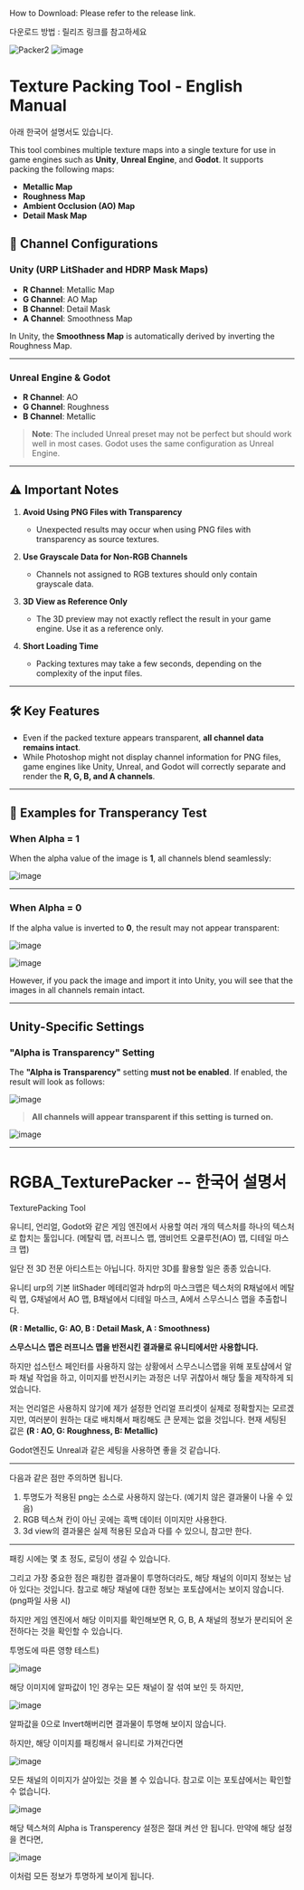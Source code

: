 How to Download: Please refer to the release link.


다운로드 방법 : 릴리즈 링크를 참고하세요


![Packer2](https://github.com/user-attachments/assets/b7f7c4b2-cf53-49ee-a157-1397fb06bafb)
![image](https://github.com/user-attachments/assets/3ff8922c-f570-435e-b1cd-a93bc6a31f5c)




# Texture Packing Tool - English Manual
아래 한국어 설명서도 있습니다.

This tool combines multiple texture maps into a single texture for use in game engines such as **Unity**, **Unreal Engine**, and **Godot**. It supports packing the following maps:

- **Metallic Map**
- **Roughness Map**
- **Ambient Occlusion (AO) Map**
- **Detail Mask Map**

## 🎨 Channel Configurations

### Unity (URP LitShader and HDRP Mask Maps)
- **R Channel**: Metallic Map  
- **G Channel**: AO Map  
- **B Channel**: Detail Mask  
- **A Channel**: Smoothness Map  

In Unity, the **Smoothness Map** is automatically derived by inverting the Roughness Map.

---

### Unreal Engine & Godot
- **R Channel**: AO  
- **G Channel**: Roughness  
- **B Channel**: Metallic  

> **Note**: The included Unreal preset may not be perfect but should work well in most cases. Godot uses the same configuration as Unreal Engine.

---

## ⚠️ Important Notes

1. **Avoid Using PNG Files with Transparency**  
   - Unexpected results may occur when using PNG files with transparency as source textures.

2. **Use Grayscale Data for Non-RGB Channels**  
   - Channels not assigned to RGB textures should only contain grayscale data.

3. **3D View as Reference Only**  
   - The 3D preview may not exactly reflect the result in your game engine. Use it as a reference only.

4. **Short Loading Time**  
   - Packing textures may take a few seconds, depending on the complexity of the input files.

---

## 🛠️ Key Features

- Even if the packed texture appears transparent, **all channel data remains intact**.
- While Photoshop might not display channel information for PNG files, game engines like Unity, Unreal, and Godot will correctly separate and render the **R, G, B, and A channels**.

---

## 📖 Examples for Transperancy Test

### When Alpha = 1
When the alpha value of the image is **1**, all channels blend seamlessly:

![image](https://github.com/user-attachments/assets/bf4bd372-1c10-4343-a367-97fcaec7cdf8)

---

### When Alpha = 0
If the alpha value is inverted to **0**, the result may not appear transparent:

![image](https://github.com/user-attachments/assets/54222f17-52a7-4ab6-8844-f48dd5ec8817)

![image](https://github.com/user-attachments/assets/c123c630-3b97-4345-bac0-43cf4a9cb8a9)


However, if you pack the image and import it into Unity, you will see that the images in all channels remain intact.



---

## Unity-Specific Settings

### "Alpha is Transparency" Setting
The **"Alpha is Transparency"** setting **must not be enabled**. If enabled, the result will look as follows:

![image](https://github.com/user-attachments/assets/b42af2e9-08f1-47a2-8fcf-9e5142ab138c)

> **All channels will appear transparent if this setting is turned on.**

![image](https://github.com/user-attachments/assets/5d19a6ff-1538-4b90-97bd-5d999e1bb38a)

---








# RGBA_TexturePacker -- 한국어 설명서
TexturePacking Tool


유니티, 언리얼, Godot와 같은 게임 엔진에서 사용할 여러 개의 텍스처를 하나의 텍스처로 합치는 툴입니다.
(메탈릭 맵, 러프니스 맵, 앰비언트 오쿨루전(AO) 맵, 디테일 마스크 맵)


일단 전 3D 전문 아티스트는 아닙니다. 하지만 3D를 활용할 일은 종종 있습니다.


유니티 urp의 기본 litShader 메테리얼과 hdrp의 마스크맵은
텍스처의 R채널에서 메탈릭 맵, G채널에서 AO 맵, B채널에서 디테일 마스크,
A에서 스무스니스 맵을 추출합니다.

**(R : Metallic, G: AO, B : Detail Mask, A : Smoothness)**


**스무스니스 맵은 러프니스 맵을 반전시킨 결과물로 유니티에서만 사용합니다.**


하지만 섭스턴스 페인터를 사용하지 않는 상황에서 스무스니스맵을 위해 포토샵에서 알파 채널 작업을 하고, 이미지를 반전시키는 과정은 너무 귀찮아서
해당 툴을 제작하게 되었습니다.


저는 언리얼은 사용하지 않기에 제가 설정한 언리얼 프리셋이 실제로 정확할지는 모르겠지만, 여러분이 원하는 대로 배치해서 패킹해도 큰 문제는 없을 것입니다.
현재 세팅된 값은 **(R : AO, G: Roughness, B: Metallic)**


Godot엔진도 Unreal과 같은 세팅을 사용하면 좋을 것 같습니다.



---
다음과 같은 점만 주의하면 됩니다.


1. 투명도가 적용된 png는 소스로 사용하지 않는다. (예기치 않은 결과물이 나올 수 있음)
2. RGB 텍스쳐 칸이 아닌 곳에는 흑백 데이터 이미지만 사용한다.
3. 3d view의 결과물은 실제 적용된 모습과 다를 수 있으니, 참고만 한다.
---


패킹 시에는 몇 초 정도, 로딩이 생길 수 있습니다.




그리고 가장 중요한 점은 패킹한 결과물이 투명하더라도, 해당 채널의 이미지 정보는 남아 있다는 것입니다.
참고로 해당 채널에 대한 정보는 포토샵에서는 보이지 않습니다.(png파일 사용 시)


하지만 게임 엔진에서 해당 이미지를 확인해보면 R, G, B, A 채널의 정보가 분리되어 온전하다는 것을 확인할 수 있습니다.



투명도에 따른 영향 테스트)

![image](https://github.com/user-attachments/assets/bf4bd372-1c10-4343-a367-97fcaec7cdf8)

해당 이미지에 알파값이 1인 경우는 모든 채널이 잘 섞여 보인 듯 하지만,

![image](https://github.com/user-attachments/assets/54222f17-52a7-4ab6-8844-f48dd5ec8817)

알파값을 0으로 Invert해버리면 결과물이 투명해 보이지 않습니다.

하지만, 해당 이미지를 패킹해서 유니티로 가져간다면

![image](https://github.com/user-attachments/assets/c123c630-3b97-4345-bac0-43cf4a9cb8a9)


모든 채널의 이미지가 살아있는 것을 볼 수 있습니다.
참고로 이는 포토샵에서는 확인할 수 없습니다.


![image](https://github.com/user-attachments/assets/b42af2e9-08f1-47a2-8fcf-9e5142ab138c)


해당 텍스쳐의 Alpha is Transperency 설정은 절대 켜선 안 됩니다.
만약에 해당 설정을 켠다면,


![image](https://github.com/user-attachments/assets/5d19a6ff-1538-4b90-97bd-5d999e1bb38a)


이처럼 모든 정보가 투명하게 보이게 됩니다.
